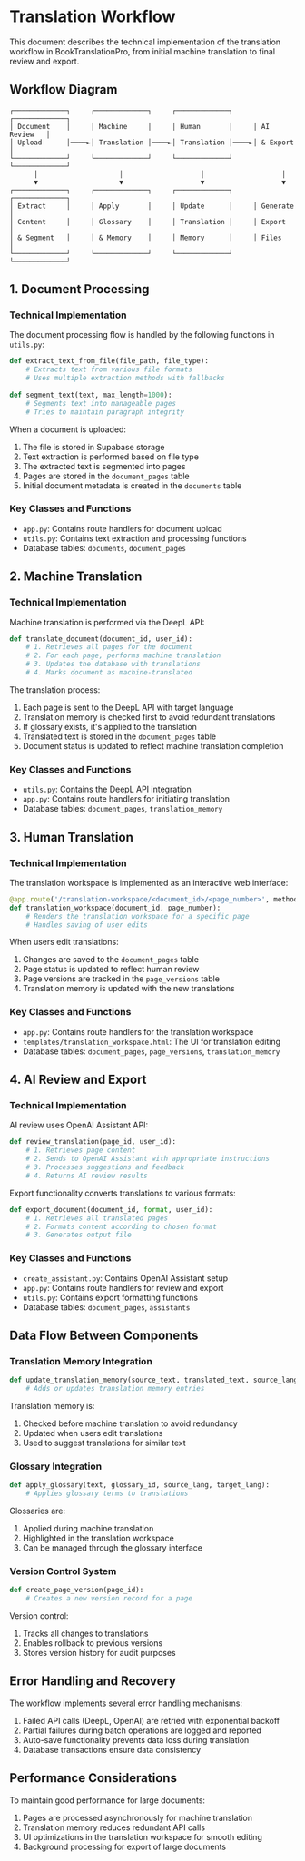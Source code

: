 # Translation Workflow

This document describes the technical implementation of the translation workflow in BookTranslationPro, from initial machine translation to final review and export.

## Workflow Diagram

```
┌─────────────┐     ┌─────────────┐     ┌─────────────┐     ┌─────────────┐
│ Document    │     │ Machine     │     │ Human       │     │ AI Review   │
│ Upload      │────►│ Translation │────►│ Translation │────►│ & Export    │
└─────────────┘     └─────────────┘     └─────────────┘     └─────────────┘
      │                    │                   │                   │
      ▼                    ▼                   ▼                   ▼
┌─────────────┐     ┌─────────────┐     ┌─────────────┐     ┌─────────────┐
│ Extract     │     │ Apply       │     │ Update      │     │ Generate    │
│ Content     │     │ Glossary    │     │ Translation │     │ Export      │
│ & Segment   │     │ & Memory    │     │ Memory      │     │ Files       │
└─────────────┘     └─────────────┘     └─────────────┘     └─────────────┘
```

## 1. Document Processing

### Technical Implementation

The document processing flow is handled by the following functions in `utils.py`:

```python
def extract_text_from_file(file_path, file_type):
    # Extracts text from various file formats
    # Uses multiple extraction methods with fallbacks
    
def segment_text(text, max_length=1000):
    # Segments text into manageable pages
    # Tries to maintain paragraph integrity
```

When a document is uploaded:

1. The file is stored in Supabase storage
2. Text extraction is performed based on file type
3. The extracted text is segmented into pages
4. Pages are stored in the `document_pages` table
5. Initial document metadata is created in the `documents` table

### Key Classes and Functions

- `app.py`: Contains route handlers for document upload
- `utils.py`: Contains text extraction and processing functions
- Database tables: `documents`, `document_pages`

## 2. Machine Translation

### Technical Implementation

Machine translation is performed via the DeepL API:

```python
def translate_document(document_id, user_id):
    # 1. Retrieves all pages for the document
    # 2. For each page, performs machine translation
    # 3. Updates the database with translations
    # 4. Marks document as machine-translated
```

The translation process:

1. Each page is sent to the DeepL API with target language
2. Translation memory is checked first to avoid redundant translations
3. If glossary exists, it's applied to the translation
4. Translated text is stored in the `document_pages` table
5. Document status is updated to reflect machine translation completion

### Key Classes and Functions

- `utils.py`: Contains the DeepL API integration
- `app.py`: Contains route handlers for initiating translation
- Database tables: `document_pages`, `translation_memory`

## 3. Human Translation

### Technical Implementation

The translation workspace is implemented as an interactive web interface:

```python
@app.route('/translation-workspace/<document_id>/<page_number>', methods=['GET', 'POST'])
def translation_workspace(document_id, page_number):
    # Renders the translation workspace for a specific page
    # Handles saving of user edits
```

When users edit translations:

1. Changes are saved to the `document_pages` table
2. Page status is updated to reflect human review
3. Page versions are tracked in the `page_versions` table
4. Translation memory is updated with the new translations

### Key Classes and Functions

- `app.py`: Contains route handlers for the translation workspace
- `templates/translation_workspace.html`: The UI for translation editing
- Database tables: `document_pages`, `page_versions`, `translation_memory`

## 4. AI Review and Export

### Technical Implementation

AI review uses OpenAI Assistant API:

```python
def review_translation(page_id, user_id):
    # 1. Retrieves page content
    # 2. Sends to OpenAI Assistant with appropriate instructions
    # 3. Processes suggestions and feedback
    # 4. Returns AI review results
```

Export functionality converts translations to various formats:

```python
def export_document(document_id, format, user_id):
    # 1. Retrieves all translated pages
    # 2. Formats content according to chosen format
    # 3. Generates output file
```

### Key Classes and Functions

- `create_assistant.py`: Contains OpenAI Assistant setup
- `app.py`: Contains route handlers for review and export
- `utils.py`: Contains export formatting functions
- Database tables: `document_pages`, `assistants`

## Data Flow Between Components

### Translation Memory Integration

```python
def update_translation_memory(source_text, translated_text, source_lang, target_lang, user_id):
    # Adds or updates translation memory entries
```

Translation memory is:
1. Checked before machine translation to avoid redundancy
2. Updated when users edit translations
3. Used to suggest translations for similar text

### Glossary Integration

```python
def apply_glossary(text, glossary_id, source_lang, target_lang):
    # Applies glossary terms to translations
```

Glossaries are:
1. Applied during machine translation
2. Highlighted in the translation workspace
3. Can be managed through the glossary interface

### Version Control System

```python
def create_page_version(page_id):
    # Creates a new version record for a page
```

Version control:
1. Tracks all changes to translations
2. Enables rollback to previous versions
3. Stores version history for audit purposes

## Error Handling and Recovery

The workflow implements several error handling mechanisms:

1. Failed API calls (DeepL, OpenAI) are retried with exponential backoff
2. Partial failures during batch operations are logged and reported
3. Auto-save functionality prevents data loss during translation
4. Database transactions ensure data consistency

## Performance Considerations

To maintain good performance for large documents:

1. Pages are processed asynchronously for machine translation
2. Translation memory reduces redundant API calls
3. UI optimizations in the translation workspace for smooth editing
4. Background processing for export of large documents
